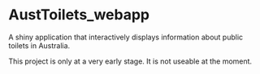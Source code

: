 # AustToilets_webapp
A shiny application that interactively displays information about public toilets in Australia.

This project is only at a very early stage. It is not useable at the moment.
